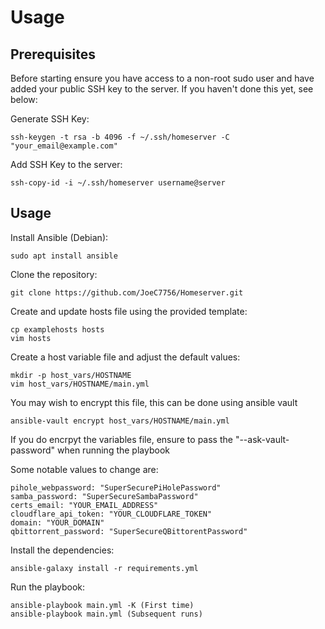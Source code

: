 # Usage

## Prerequisites
Before starting ensure you have access to a non-root sudo user and have added your public SSH key to the server.
If you haven't done this yet, see below:

Generate SSH Key:
```
ssh-keygen -t rsa -b 4096 -f ~/.ssh/homeserver -C "your_email@example.com"
```

Add SSH Key to the server:
```
ssh-copy-id -i ~/.ssh/homeserver username@server
```

## Usage
Install Ansible (Debian):
```
sudo apt install ansible
```

Clone the repository:
```
git clone https://github.com/JoeC7756/Homeserver.git
```

Create and update hosts file using the provided template:
```
cp examplehosts hosts
vim hosts
```

Create a host variable file and adjust the default values:
```
mkdir -p host_vars/HOSTNAME
vim host_vars/HOSTNAME/main.yml
```

You may wish to encrypt this file, this can be done using ansible vault
```
ansible-vault encrypt host_vars/HOSTNAME/main.yml
```
If you do encrpyt the variables file, ensure to pass the "--ask-vault-password" when running the playbook

Some notable values to change are: 
```
pihole_webpassword: "SuperSecurePiHolePassword"
samba_password: "SuperSecureSambaPassword"
certs_email: "YOUR_EMAIL_ADDRESS"
cloudflare_api_token: "YOUR_CLOUDFLARE_TOKEN"
domain: "YOUR_DOMAIN"
qbittorrent_password: "SuperSecureQBittorentPassword"
```

Install the dependencies:
```
ansible-galaxy install -r requirements.yml
```

Run the playbook:
```
ansible-playbook main.yml -K (First time)
ansible-playbook main.yml (Subsequent runs)
```
